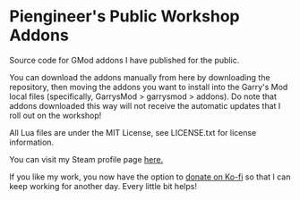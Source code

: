 # Piengineer's Public Workshop Addons
Source code for GMod addons I have published for the public.

You can download the addons manually from here by downloading the repository, then moving the addons
you want to install into the Garry's Mod local files (specifically, GarrysMod > garrysmod > addons).
Do note that addons downloaded this way will not receive the automatic updates that I roll out on the
workshop!

All Lua files are under the MIT License, see LICENSE.txt for license information.

You can visit my Steam profile page [here.](https://steamcommunity.com/id/RandomTNT12/)

If you like my work, you now have the option to [donate on Ko-fi](https://ko-fi.com/randomtnt12) so
that I can keep working for another day. Every little bit helps!